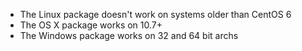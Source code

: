 * The Linux package doesn't work on systems older than CentOS 6
* The OS X package works on 10.7+
* The Windows package works on 32 and 64 bit archs
